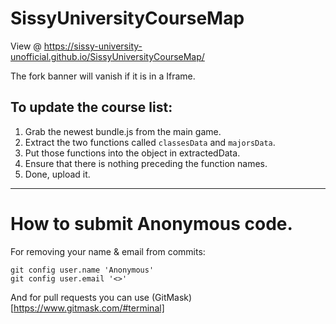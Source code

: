 # SissyUniversityCourseMap

View @ https://sissy-university-unofficial.github.io/SissyUniversityCourseMap/

The fork banner will vanish if it is in a Iframe.

## To update the course list:

1. Grab the newest bundle.js from the main game.
2. Extract the two functions called `classesData` and `majorsData`.
3. Put those functions into the object in extractedData.
4. Ensure that there is nothing preceding the function names.
5. Done, upload it.

---

# How to submit Anonymous code.

For removing your name & email from commits:

```
git config user.name 'Anonymous'
git config user.email '<>'
```

And for pull requests you can use (GitMask)[https://www.gitmask.com/#terminal]
